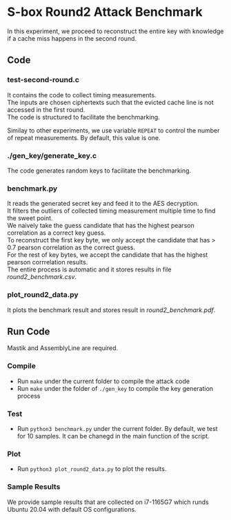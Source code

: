 # S-box Round2 Attack Benchmark

In this experiment, we proceed to reconstruct the entire key with knowledge if a cache miss happens in the second round.

## Code

### test-second-round.c
It contains the code to collect timing measurements.  
The inputs are chosen ciphertexts such that the evicted cache line is not accessed in the first round.  
The code is structured to facilitate the benchmarking.  

Similay to other experiments, we use variable `REPEAT` to control the number of repeat measurements. By default, this value is one. 

### ./gen_key/generate_key.c
The code generates random keys to facilitate the benchmarking.  

### benchmark.py 
It reads the generated secret key and feed it to the AES decryption.  
It filters the outliers of collected timing measurement multiple time to find the sweet point.  
We naively take the guess candidate that has the highest pearson correlation as a correct key guess.  
To reconstruct the first key byte, we only accept the candidate that has > 0.7 pearson correlation as the correct guess.  
For the rest of key bytes, we accept the candidate that has the highest pearson corrrelation results.  
The entire process is automatic and it stores results in file *round2_benchmark.csv*.

### plot_round2_data.py
It plots the benchmark result and stores result in *round2_benchmark.pdf*.

## Run Code

Mastik and AssemblyLine are required.

### Compile 
- Run `make` under the current folder to compile the attack code
- Run `make` under the folder of  `./gen_key` to compile the key generation process

### Test  
- Run `python3 benchmark.py` under the current folder. By default, we test for 10 samples. It can be chanegd in the main function of the script.

### Plot
- Run `python3 plot_round2_data.py` to plot the results.

### Sample Results  
We provide sample results that are collected on i7-1165G7 which runds Ubuntu 20.04 with default OS configurations.  
